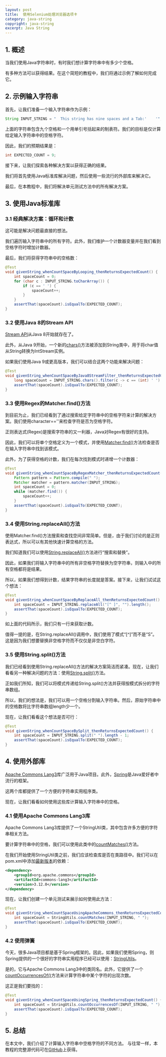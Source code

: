 ```yaml
---
layout: post
title:  使用Selenium处理浏览器选项卡
category: java-string
copyright: java-string
excerpt: Java String
---
```


## 1. 概述

当我们使用Java字符串时，有时我们想计算字符串中有多少个空格。

有多种方法可以获得结果。在这个简短的教程中，我们将通过示例了解如何完成它。

## 2. 示例输入字符串

首先，让我们准备一个输入字符串作为示例：

```java
String INPUT_STRING = "  This string has nine spaces and a Tab:'	'";
```

上面的字符串包含九个空格和一个用单引号括起来的制表符。我们的目标是仅计算给定输入字符串中的空格字符。

因此，我们的预期结果是：

```java
int EXPECTED_COUNT = 9;
```

接下来，让我们探索各种解决方案以获得正确的结果。

我们将首先使用Java标准库解决问题，然后使用一些流行的外部库来解决它。

最后，在本教程中，我们将解决单元测试方法中的所有解决方案。

## 3. 使用Java标准库

### 3.1 经典解决方案：循环和计数

这可能是解决问题最直接的想法。

我们遍历输入字符串中的所有字符。此外，我们维护一个计数器变量并在我们看到空格字符时增加计数器。

最后，我们将获得字符串中的空格数：

```java
@Test
void givenString_whenCountSpaceByLooping_thenReturnsExpectedCount() {
    int spaceCount = 0;
    for (char c : INPUT_STRING.toCharArray()) {
        if (c == ' ') {
            spaceCount++;
        }
    }
    assertThat(spaceCount).isEqualTo(EXPECTED_COUNT);
}

```

### 3.2 使用Java 8的Stream API

[Stream API](https://www.tuyucheng.com/java-8-streams)从Java 8开始就存在了。

此外，从Java 9开始，一个新的[chars()](https://docs.oracle.com/en/java/javase/11/docs/api/java.base/java/lang/String.html#chars())方法被添加到String类中，用于将char值从String转换为IntStream实例。

如果我们使用Java 9或更高版本，我们可以结合这两个功能来解决问题：

```java
@Test
void givenString_whenCountSpaceByJava8StreamFilter_thenReturnsExpectedCount() {
    long spaceCount = INPUT_STRING.chars().filter(c -> c == (int) ' ').count();
    assertThat(spaceCount).isEqualTo(EXPECTED_COUNT);
}

```

### 3.3 使用Regex的Matcher.find()方法

到目前为止，我们已经看到了通过搜索给定字符串中的空格字符来计算的解决方案。我们使用character==''来检查字符是否为空格字符。

正则表达式(Regex)是搜索字符串的又一利器，Java对Regex有很好的支持。

因此，我们可以将单个空格定义为一个模式，并使用[Matcher.find()](https://docs.oracle.com/en/java/javase/11/docs/api/java.base/java/util/regex/Matcher.html#find())方法检查是否在输入字符串中找到该模式。

此外，为了获得空格的计数，我们在每次找到模式时递增一个计数器：

```java
@Test
void givenString_whenCountSpaceByRegexMatcher_thenReturnsExpectedCount() {
    Pattern pattern = Pattern.compile(" ");
    Matcher matcher = pattern.matcher(INPUT_STRING);
    int spaceCount = 0;
    while (matcher.find()) {
        spaceCount++;
    }
    assertThat(spaceCount).isEqualTo(EXPECTED_COUNT);
}

```

### 3.4 使用String.replaceAll()方法

使用Matcher.find()方法搜索和查找空间非常简单。但是，由于我们讨论的是正则表达式，所以可以有其他快速计算空格的方法。

我们知道我们可以使用[String.replaceAll()](https://www.tuyucheng.com/string/replace-all)方法进行“搜索和替换”。

因此，如果我们将输入字符串中的所有非空格字符替换为空字符串，则输入中的所有空格都将是结果。

所以，如果我们想得到计数，结果字符串的长度就是答案。接下来，让我们试试这个想法：

```java
@Test
void givenString_whenCountSpaceByReplaceAll_thenReturnsExpectedCount() {
    int spaceCount = INPUT_STRING.replaceAll("[^ ]", "").length();
    assertThat(spaceCount).isEqualTo(EXPECTED_COUNT);
}

```

如上面的代码所示，我们只有一行来获取计数。

值得一提的是，在String.replaceAll()调用中，我们使用了模式“[^]”而不是“S”。这是因为我们想要替换非空格字符而不仅仅是非空白字符。

### 3.5 使用String.split()方法

我们已经看到使用String.replaceAll()方法的解决方案简洁而紧凑。现在，让我们看看另一种解决问题的方法：使用[String.split()](https://www.tuyucheng.com/string/split)方法。

正如我们所知，我们可以将模式传递给String.split()方法并获得按模式拆分的字符串数组。

所以，我们的想法是，我们可以用一个空格分割输入字符串。然后，原始字符串中的空格数将比字符串数组length少一个。

现在，让我们看看这个想法是否可行：

```java
@Test
void givenString_whenCountSpaceBySplit_thenReturnsExpectedCount() {
    int spaceCount = INPUT_STRING.split(" ").length - 1;
    assertThat(spaceCount).isEqualTo(EXPECTED_COUNT);
}

```

## 4. 使用外部库

[Apache Commons Lang3](https://www.tuyucheng.com/java-commons-lang-3)库广泛用于Java项目。此外，[Spring](https://www.tuyucheng.com/spring-tutorial)是Java爱好者中流行的框架。

这两个库都提供了一个方便的字符串实用程序类。

现在，让我们看看如何使用这些库计算输入字符串中的空格。

### 4.1 使用Apache Commons Lang3库

Apache Commons Lang3库提供了一个StringUtil类，其中包含许多方便的字符串相关方法。

要计算字符串中的空格，我们可以使用此类中的[countMatches()](https://commons.apache.org/proper/commons-lang/apidocs/org/apache/commons/lang3/StringUtils.html#countMatches-java.lang.CharSequence-char-)方法。

在我们开始使用StringUtil类之前，我们应该检查库是否在类路径中。我们可以在pom.xml中添加[最新版本](https://search.maven.org/classic/#search|ga|1|g%3A"org.apache.commons"ANDa%3A"commons-lang3")的依赖：

```xml
<dependency>
    <groupId>org.apache.commons</groupId>
    <artifactId>commons-lang3</artifactId>
    <version>3.12.0</version>
</dependency>
```

现在，让我们创建一个单元测试来展示如何使用此方法：

```java
@Test
void givenString_whenCountSpaceUsingApacheCommons_thenReturnsExpectedCount() {
    int spaceCount = StringUtils.countMatches(INPUT_STRING, " ");
    assertThat(spaceCount).isEqualTo(EXPECTED_COUNT);
}

```

### 4.2 使用弹簧

今天，很多Java项目都是基于Spring框架的。因此，如果我们使用Spring，则Spring提供的一个很好的字符串实用程序已经可以使用：[StringUtils](https://docs.spring.io/spring-framework/docs/current/javadoc-api/org/springframework/util/StringUtils.html)。

是的，它与Apache Commons Lang3中的类同名。此外，它提供了一个[countOccurrencesOf()](https://docs.spring.io/spring-framework/docs/current/javadoc-api/org/springframework/util/StringUtils.html#countOccurrencesOf-java.lang.String-java.lang.String-)方法来计算字符串中某个字符的出现次数。

这正是我们要找的：

```java
@Test
void givenString_whenCountSpaceUsingSpring_thenReturnsExpectedCount() {
    int spaceCount = StringUtils.countOccurrencesOf(INPUT_STRING, " ");
    assertThat(spaceCount).isEqualTo(EXPECTED_COUNT);
}

```

## 5. 总结

在本文中，我们介绍了计算输入字符串中空格字符的不同方法。
与往常一样，本教程的完整源代码可在[GitHub](https://github.com/tu-yucheng/taketoday-tutorial4j/tree/master/java-core-modules/java-string-algorithms-1)上获得。
